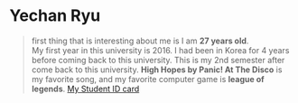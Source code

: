 # Yechan Ryu
> first thing that is interesting about me is I am **27 years old**.<br>
My first year in this university is 2016. I had been in Korea for 4 years before coming back to this university. This is my 2nd semester after come back to this university.
> **High Hopes by Panic! At The Disco** is my favorite song, and my favorite computer game is **league of legends**. 
[My Student ID card](/Users/yechanryu/Desktop/webapps-repos/from-Ryu/KakaoTalk_Photo_2024-01-17-16-45-02.jpeg)
